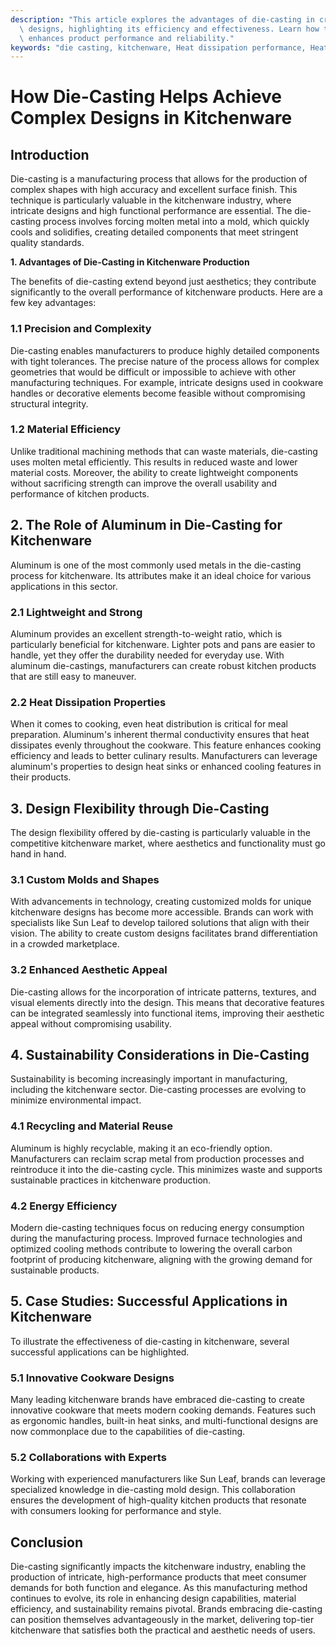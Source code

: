 ```yaml
---
description: "This article explores the advantages of die-casting in creating intricate kitchenware\
  \ designs, highlighting its efficiency and effectiveness. Learn how this method\
  \ enhances product performance and reliability."
keywords: "die casting, kitchenware, Heat dissipation performance, Heat sink"
---
```

# How Die-Casting Helps Achieve Complex Designs in Kitchenware

## Introduction
Die-casting is a manufacturing process that allows for the production of complex shapes with high accuracy and excellent surface finish. This technique is particularly valuable in the kitchenware industry, where intricate designs and high functional performance are essential. The die-casting process involves forcing molten metal into a mold, which quickly cools and solidifies, creating detailed components that meet stringent quality standards. 

**1. Advantages of Die-Casting in Kitchenware Production**

The benefits of die-casting extend beyond just aesthetics; they contribute significantly to the overall performance of kitchenware products. Here are a few key advantages:

### 1.1 Precision and Complexity
Die-casting enables manufacturers to produce highly detailed components with tight tolerances. The precise nature of the process allows for complex geometries that would be difficult or impossible to achieve with other manufacturing techniques. For example, intricate designs used in cookware handles or decorative elements become feasible without compromising structural integrity.

### 1.2 Material Efficiency
Unlike traditional machining methods that can waste materials, die-casting uses molten metal efficiently. This results in reduced waste and lower material costs. Moreover, the ability to create lightweight components without sacrificing strength can improve the overall usability and performance of kitchen products.

## 2. The Role of Aluminum in Die-Casting for Kitchenware

Aluminum is one of the most commonly used metals in the die-casting process for kitchenware. Its attributes make it an ideal choice for various applications in this sector.

### 2.1 Lightweight and Strong
Aluminum provides an excellent strength-to-weight ratio, which is particularly beneficial for kitchenware. Lighter pots and pans are easier to handle, yet they offer the durability needed for everyday use. With aluminum die-castings, manufacturers can create robust kitchen products that are still easy to maneuver.

### 2.2 Heat Dissipation Properties
When it comes to cooking, even heat distribution is critical for meal preparation. Aluminum's inherent thermal conductivity ensures that heat dissipates evenly throughout the cookware. This feature enhances cooking efficiency and leads to better culinary results. Manufacturers can leverage aluminum's properties to design heat sinks or enhanced cooling features in their products.

## 3. Design Flexibility through Die-Casting

The design flexibility offered by die-casting is particularly valuable in the competitive kitchenware market, where aesthetics and functionality must go hand in hand.

### 3.1 Custom Molds and Shapes
With advancements in technology, creating customized molds for unique kitchenware designs has become more accessible. Brands can work with specialists like Sun Leaf to develop tailored solutions that align with their vision. The ability to create custom designs facilitates brand differentiation in a crowded marketplace.

### 3.2 Enhanced Aesthetic Appeal
Die-casting allows for the incorporation of intricate patterns, textures, and visual elements directly into the design. This means that decorative features can be integrated seamlessly into functional items, improving their aesthetic appeal without compromising usability.

## 4. Sustainability Considerations in Die-Casting

Sustainability is becoming increasingly important in manufacturing, including the kitchenware sector. Die-casting processes are evolving to minimize environmental impact.

### 4.1 Recycling and Material Reuse
Aluminum is highly recyclable, making it an eco-friendly option. Manufacturers can reclaim scrap metal from production processes and reintroduce it into the die-casting cycle. This minimizes waste and supports sustainable practices in kitchenware production.

### 4.2 Energy Efficiency
Modern die-casting techniques focus on reducing energy consumption during the manufacturing process. Improved furnace technologies and optimized cooling methods contribute to lowering the overall carbon footprint of producing kitchenware, aligning with the growing demand for sustainable products.

## 5. Case Studies: Successful Applications in Kitchenware

To illustrate the effectiveness of die-casting in kitchenware, several successful applications can be highlighted.

### 5.1 Innovative Cookware Designs
Many leading kitchenware brands have embraced die-casting to create innovative cookware that meets modern cooking demands. Features such as ergonomic handles, built-in heat sinks, and multi-functional designs are now commonplace due to the capabilities of die-casting.

### 5.2 Collaborations with Experts
Working with experienced manufacturers like Sun Leaf, brands can leverage specialized knowledge in die-casting mold design. This collaboration ensures the development of high-quality kitchen products that resonate with consumers looking for performance and style.

## Conclusion

Die-casting significantly impacts the kitchenware industry, enabling the production of intricate, high-performance products that meet consumer demands for both function and elegance. As this manufacturing method continues to evolve, its role in enhancing design capabilities, material efficiency, and sustainability remains pivotal. Brands embracing die-casting can position themselves advantageously in the market, delivering top-tier kitchenware that satisfies both the practical and aesthetic needs of users.
